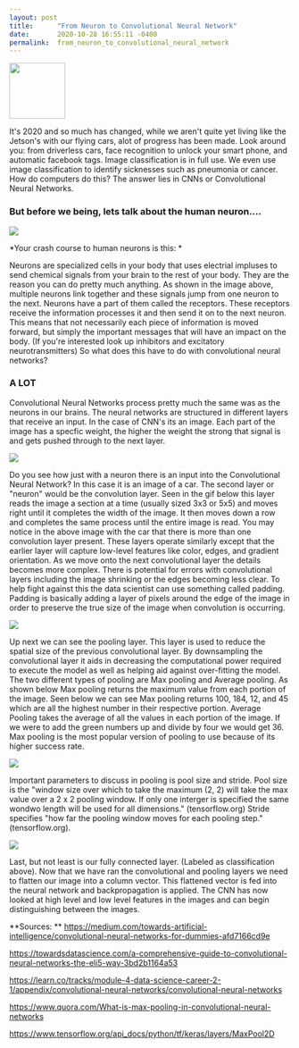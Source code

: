```yaml
---
layout: post
title:      "From Neuron to Convolutional Neural Network"
date:       2020-10-28 16:55:11 -0400
permalink:  from_neuron_to_convolutional_neural_network
---
```


<img src = "https://media3.giphy.com/media/MVU2q8gaqMDr6wE2x1/giphy.gif" class = "center" width = "100" heigh = "40">

It's 2020 and so much has changed, while we aren't quite yet living like the Jetson's with our flying cars, alot of progress has been made. Look around you: from driverless cars, face recognition to unlock your smart phone, and automatic facebook tags. Image classification is in full use. We even use image classification to identify sicknesses such as pneumonia or cancer. How do computers do this? The answer lies in CNNs or Convolutional Neural Networks. 


### But before we being, lets talk about the human neuron....

<img src = 'http://ex-m.eu/wp/wp-content/uploads/2014/11/NEURON-CHAIN.jpg' class = "center">

*Your crash course to human neurons is this: *

Neurons are specialized cells in your body that uses electrial impluses to send chemical signals from your brain to the rest of your body. They are the reason you can do pretty much anything. As shown in the image above, multiple neurons link together and these signals jump from one neuron to the next. Neurons have a part of them called the receptors. These receptors receive the information processes it and then send it on to the next neuron. This means that not necessarily each piece of information is moved forward, but simply the important messages that will have an impact on the body. (If you're interested look up inhibitors and excitatory neurotransmitters) So what does this have to do with convolutional neural networks?

### A LOT

Convolutional Neural Networks process pretty much the same was as the neurons in our brains. The neural networks are structured in different layers that receive an input. In the case of CNN's its an image. Each part of the image has a specfic weight, the higher the weight the strong that signal is and gets pushed through to the next layer. 



<img src = "https://miro.medium.com/max/1000/1*vkQ0hXDaQv57sALXAJquxA.jpeg" class = "center">


Do you see how just with a neuron there is an input into the Convolutional Neural Network? In this case it is an image of a car. The second layer or "neuron" would be the convolution layer. Seen in the gif below this layer reads the image a section at a time (usually sized 3x3 or 5x5) and moves right until it completes the width of the image. It then moves down a row and completes the same process until the entire image is read. You may notice in the above image with the car that there is more than one convolution layer present. These layers operate similarly except that the earlier layer will capture low-level features like color, edges, and gradient orientation. As we move onto the next convolutional layer the details becomes more complex. There is potential for errors with convolutional layers including the image shrinking or the edges becoming less clear. To help fight against this the data scientist can use something called padding. Padding is basically adding a layer of pixels around the edge of the image in order to preserve the true size of the image when convolution is occurring. 

<img src = "https://miro.medium.com/max/1920/1*D6iRfzDkz-sEzyjYoVZ73w.gif" class = "center">


Up next we can see the pooling layer. This layer is used to reduce the spatial size of the previous convolutional layer. By downsampling the convolutional layer it aids in decreasing the computational power required to execute the model as well as helping aid against over-fitting the model. The two different types of pooling are Max pooling and Average pooling. As shown below Max pooling returns the maximum value from each portion of the image. Seen below we can see Max pooling returns 100, 184, 12, and 45 which are all the highest number in their respective portion. Average Pooling takes the average of all the values in each portion of the image. If we were to add the green numbers up and divide by four we would get 36. Max pooling is the most popular version of pooling to use because of its higher success rate.  


<img src = "https://qph.fs.quoracdn.net/main-qimg-939c3123c48e27301f1a89c0a299dca8" class = "center">

Important parameters to discuss in pooling is pool size and stride. Pool size is the "window size over which to take the maximum (2, 2) will take the max value over a 2 x 2 pooling window. If only one interger is specified the same wondwo length will be used for all dimensions." (tensorflow.org)  Stride specifies "how far the pooling window moves for each pooling step." (tensorflow.org).

<img src = "https://missinglink.ai/wp-content/uploads/2019/06/The-Role-of-a-Fully-Connected-Layer-in-a-CNN-700x430.png" class = "center"> 

Last, but not least is our fully connected layer. (Labeled as classification above). Now that we have ran the convolutional and pooling layers we need to flatten our image into a column vector. This flattened vector is fed into the neural network and backpropagation is applied. The CNN has now looked at high level and low level features in the images and can begin distinguishing between the images. 



**Sources: **
https://medium.com/towards-artificial-intelligence/convolutional-neural-networks-for-dummies-afd7166cd9e

https://towardsdatascience.com/a-comprehensive-guide-to-convolutional-neural-networks-the-eli5-way-3bd2b1164a53

https://learn.co/tracks/module-4-data-science-career-2-1/appendix/convolutional-neural-networks/convolutional-neural-networks

https://www.quora.com/What-is-max-pooling-in-convolutional-neural-networks

https://www.tensorflow.org/api_docs/python/tf/keras/layers/MaxPool2D



